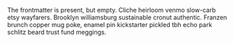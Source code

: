 ---
---

The frontmatter is present, but empty. Cliche heirloom venmo slow-carb etsy
wayfarers. Brooklyn williamsburg sustainable cronut authentic. Franzen brunch
copper mug poke, enamel pin kickstarter pickled tbh echo park schlitz beard
trust fund meggings.
